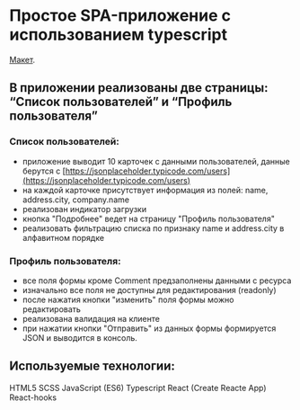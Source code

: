 # Простое SPA-приложение с использованием typescript

[Макет](https://disk.yandex.ru/i/riuikpt4OS8BiQ).

## В приложении реализованы две страницы: “Список пользователей” и “Профиль пользователя”

### Список пользователей:
- приложение выводит 10 карточек с данными пользователей, данные берутся с [https://jsonplaceholder.typicode.com/users](https://jsonplaceholder.typicode.com/users)
- на каждой карточке присутствует информация из полей: name, address.city, company.name
- реализован индикатор загрузки
- кнопка "Подробнее" ведет на страницу "Профиль пользователя"
- реализовать фильтрацию списка по признаку name и address.city в алфавитном порядке

### Профиль пользователя:
- все поля формы кроме Comment предзаполнены данными с ресурса
- изначально все поля не доступны для редактирования (readonly)
- после нажатия кнопки "изменить" поля формы можно редактировать
- реализована валидация на клиенте
- при нажатии кнопки "Отправить" из данных формы формируется JSON и выводится в консоль.

## Используемые технологии:
HTML5
SCSS
JavaScript (ES6)
Typescript
React (Create Reacte App)
React-hooks
